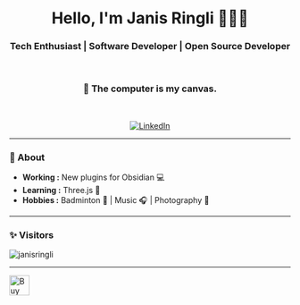 <h1 align="center"> Hello, I'm Janis Ringli 🧑🏽‍💻 </h1>

<h3 align="center">  Tech Enthusiast | Software Developer | Open Source Developer </h3> <br>
<h3 align="center">  🎨 The computer is my canvas. </h3> <br>


<p align="center"> 
<a href="https://www.linkedin.com/in/janis-ri/"><img alt="LinkedIn" src="https://img.shields.io/badge/-Janis_Ringli-blue?style=flat-square&logo=Linkedin&logoColor=white&link=https://www.linkedin.com/in/janis-ri/"></a>
</p>

---------------------------------------------------------------------------------------------------------------------------------------------------------------------------------
### 🤔 About
-  **Working :** New plugins for Obsidian :computer: 
-  **Learning :** Three.js 🔻
-  **Hobbies :** Badminton 🏸 | Music :headphones: | Photography 📸

---------------------------------------------------------------------------------------------------------------------------------------------------------------------------------
### ✨ Visitors 

<p align="left"> <img src="https://komarev.com/ghpvc/?username=janisringli" alt="janisringli" /> </p>

-------------------------------------------------------------------------------------------------------------------------------------------------------------------------------
<a href='https://www.buymeacoffee.com/janisringli' target='_blank'><img height='36' style='border:0px;height:36px;' src='https://cdn.ko-fi.com/cdn/kofi1.png?v=3' border='0' alt='Buy Me a Coffee at ko-fi.com' /></a>
